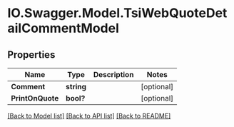# IO.Swagger.Model.TsiWebQuoteDetailCommentModel
## Properties

Name | Type | Description | Notes
------------ | ------------- | ------------- | -------------
**Comment** | **string** |  | [optional] 
**PrintOnQuote** | **bool?** |  | [optional] 

[[Back to Model list]](../README.md#documentation-for-models) [[Back to API list]](../README.md#documentation-for-api-endpoints) [[Back to README]](../README.md)

